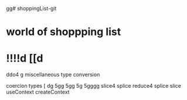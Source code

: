 gg# shoppingList-git
# world of shoppping list
!!!!d
[[d
===========================
ddo4
g
miscellaneous
type conversion

coercion types 
[
dg
5gg
5gg
5g
5gggg
slice4
splice
reduce4
splice
slice
useContext
createContext

